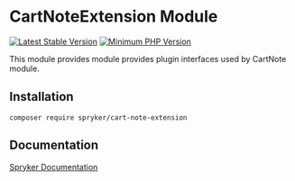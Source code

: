 # CartNoteExtension Module
[![Latest Stable Version](https://poser.pugx.org/spryker/cart-note-extension/v/stable.svg)](https://packagist.org/packages/spryker/cart-note-extension)
[![Minimum PHP Version](https://img.shields.io/badge/php-%3E%3D%207.3-8892BF.svg)](https://php.net/)

This module provides module provides plugin interfaces used by CartNote module.

## Installation

```
composer require spryker/cart-note-extension
```

## Documentation

[Spryker Documentation](https://academy.spryker.com/developing_with_spryker/module_guide/modules.html)
